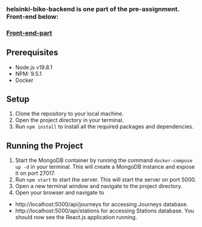 ### helsinki-bike-backend is one part of the pre-assignment. Front-end below: 
### [Front-end-part](https://github.com/linhngkh/helsinki-bike-frontend)

## Prerequisites
* Node.js v19.8.1
* NPM: 9.5.1
* Docker
## Setup
1. Clone the repository to your local machine.
2. Open the project directory in your terminal.
3. Run ``npm install`` to install all the required packages and dependencies.
## Running the Project
1. Start the MongoDB container by running the command ``docker-compose up -d`` in your terminal. This will create a MongoDB instance and expose it on port 27017.
2. Run ``npm start`` to start the server. This will start the server on port 5000.
3. Open a new terminal window and navigate to the project directory.
4. Open your browser and navigate to 
* http://localhost:5000/api/journeys for accessing Journeys database. 
* http://localhost:5000/api/stations for accessing Stations database.
You should now see the React.js application running.
